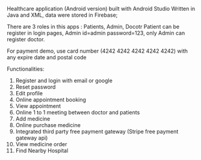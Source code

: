 Healthcare application (Android version) built with Android Studio Written in Java and XML, data were stored in Firebase;

There are 3 roles in this apps : Patients, Admin, Docotr
Patient can be register in login pages, Admin id=admin password=123, only Admin can register doctor. 

For payment demo, use card number (4242 4242 4242 4242 4242) with any expire date and postal code

Functionalities: 
1. Register and login with email or google
2. Reset password
3. Edit profile
4. Online appointment booking
5. View appointment
6. Online 1 to 1 meeting between doctor and patients
7. Add medicine
8. Online purchase medicine
9. Integrated third party free payment gateway (Stripe free payment gateway api)
10. View medicine order
11. Find Nearby Hospital

